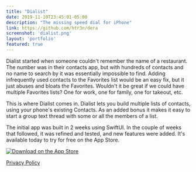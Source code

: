 ```yaml
---
title: "Dialist"
date: 2019-11-10T23:45:01-05:00
description: "The missing speed dial for iPhone"
link: https://github.com/htr3n/dera
screenshot: 'dialist.png'
layout: 'portfolio'
featured: true
---
```


Dialist started when someone couldn't remember the name of a restaurant. The number was in their contacts app, but with hundreds of contacts and no name to search by it was essentially impossible to find. Adding infrequently used contacts to the Favorites list would be an easy fix, but it just abuses and bloats the Favorites. Wouldn't it be great if we could have multiple Favorites lists? One for work, one for family, one for takeout, etc.

This is where Dialist comes in. Dialist lets you build multiple lists of contacts, using your phone's existing Contacts. As an added bonus it makes it easy to start a group text thread with some or all the members of a list.

The initial app was built in 2 weeks using SwiftUI. In the couple of weeks that followed, it was refined and tested, and new features were added. It's available today to try for free on the App Store.

[![Download on the App Store](/img/downloadonappstore.svg)](http://google.com)

[Privacy Policy](/privacy/dialist)
